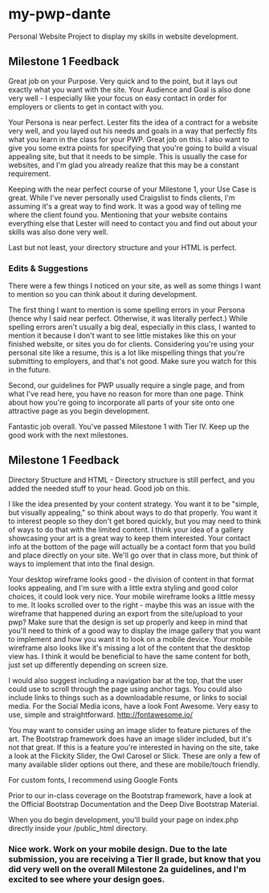 # my-pwp-dante
Personal Website Project to display my skills in website development.

## Milestone 1 Feedback

Great job on your Purpose. Very quick and to the point, but it lays out exactly what you want with the site. 
Your Audience and Goal is also done very well - I especially like your focus on easy contact in order for employers or clients to get in contact with you. 

Your Persona is near perfect. Lester fits the idea of a contract for a website very well, and you layed out  his needs and goals in a way that perfectly fits what you learn in the class for your PWP. Great job on this. I also want to give you some extra points for specifying that you're going to build a visual appealing site, but that it needs to be simple. This is usually the case for websites, and I'm glad you already realize that this may be a constant requirement.

Keeping with the near perfect course of your Milestone 1, your Use Case is great. While I've never personally used Craigslist to finds clients, I'm assuming it's a great way to find work. It was a good way of telling me where the client found you. Mentioning that your website contains everything else that Lester will need to contact you and find out about your skills was also done very well.

Last but not least, your directory structure and your HTML is perfect.




### Edits &amp; Suggestions

There were a few things I noticed on your site, as well as some things I want to mention so you can think about it during development.

The first thing I want to mention is some spelling errors in your Persona (hence why I said near perfect. Otherwise, it was literally perfect.) While spelling errors aren't usually a big deal, especially in this class, I wanted to mention it because I don't want to see little mistakes like this on your finished website, or sites you do for clients. Considering you're using your personal site like a resume, this is a lot like mispelling things that you're submitting to employers, and that's not good. Make sure you watch for this in the future.

Second, our guidelines for PWP usually require a single page, and from what I've read here, you have no reason for more than one page. Think about how you're going to incorporate all parts of your site onto one attractive page as you begin development.


Fantastic job overall. You've passed Milestone 1 with Tier IV. Keep up the good work with the next milestones.





## Milestone 1 Feedback

Directory Structure and HTML - Directory structure is still perfect, and you added the needed stuff to your head. Good job on this.

I like the idea presented by your content strategy. You want it to be "simple, but visually appealing," so think about ways to do that properly. You want it to interest people so they don't get bored quickly, but you may need to think of ways to do that with the limited content. I think your idea of a gallery showcasing your art is a great way to keep them interested. Your contact info at the bottom of the page will actually be a contact form that you build and place directly on your site. We'll go over that in class more, but think of ways to implement that into the final design. 

Your desktop wireframe looks good - the division of content in that format looks appealing, and I'm sure with a little extra styling and good color choices, it could look very nice. Your mobile wireframe looks a little messy to me. It looks scrolled over to the right - maybe this was an issue with the wireframe that happened during an export from the site/upload to your pwp? Make sure that the design is set up properly and keep in mind that you'll need to think of a good way to display the image gallery that you want to implement and how you want it to look on a mobile device. Your mobile wireframe also looks like it's missing a lot of the content that the desktop view has. I think it would be beneficial to have the same content for both, just set up differently depending on screen size. 

I would also suggest including a navigation bar at the top, that the user could use to scroll through the page using anchor tags. You could also include links to things such as a downloadable resume, or links to social media. For the Social Media icons, have a look Font Awesome. Very easy to use, simple and straightforward. http://fontawesome.io/

You may want to consider using an image slider to feature pictures of the art. The Bootstrap framework does have an image slider included, but it's not that great. If this is a feature you're interested in having on the site, take a look at the Flickity Slider, the Owl Carosel or Slick. These are only a few of many available slider options out there, and these are mobile/touch friendly.

For custom fonts, I recommend using Google Fonts

Prior to our in-class coverage on the Bootstrap framework, have a look at the Official Bootstrap Documentation and the Deep Dive Bootstrap Material.

When you do begin development, you'll build your page on index.php directly inside your /public_html directory.

### Nice work. Work on your mobile design. Due to the late submission, you are receiving a Tier II grade, but know that you did very well on the overall Milestone 2a guidelines, and I'm excited to see where your design goes.
